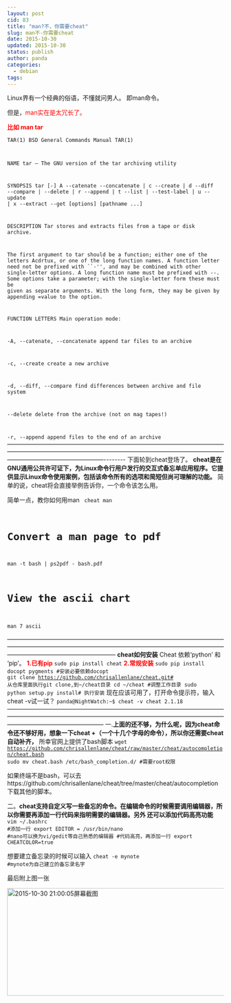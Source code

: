 ```yaml
---
layout: post
cid: 83
title: "man?不，你需要cheat"
slug: man不-你需要cheat
date: 2015-10-30
updated: 2015-10-30
status: publish
author: panda
categories: 
  - debian
tags: 
---
```



Linux界有一个经典的俗语，不懂就问男人。 即man命令。

但是，<span style="color: #ff0000;">man实在是太冗长了。</span>


<!--more-->


<strong><span style="color: #ff0000;">比如 man tar</span></strong>

<code lang="bash">TAR(1) BSD General Commands Manual TAR(1)

NAME
tar — The GNU version of the tar archiving utility

SYNOPSIS
tar [-] A --catenate --concatenate | c --create | d --diff --compare | --delete | r --append | t --list |
--test-label | u --update | x --extract --get [options] [pathname ...]

DESCRIPTION
Tar stores and extracts files from a tape or disk archive.

The first argument to tar should be a function; either one of the letters Acdrtux, or one of the long function
names. A function letter need not be prefixed with ``-'', and may be combined with other single-letter options.
A long function name must be prefixed with --. Some options take a parameter; with the single-letter form these
must be given as separate arguments. With the long form, they may be given by appending =value to the option.

FUNCTION LETTERS
Main operation mode:

-A, --catenate, --concatenate
append tar files to an archive

-c, --create
create a new archive

-d, --diff, --compare
find differences between archive and file system

--delete
delete from the archive (not on mag tapes!)

-r, --append
append files to the end of an archive
</code>
————————————————————————————————————————————————————————————————————————————————————————--------
下面轮到cheat登场了。
<strong>cheat是在GNU通用公共许可证下，为Linux命令行用户发行的交互式备忘单应用程序。它提供显示Linux命令使用案例，包括该命令所有的选项和简短但尚可理解的功能。</strong>
简单的说，cheat将会直接举例告诉你，一个命令该怎么用。

简单一点，教你如何用man
<code lang="bash"> cheat man
# Convert a man page to pdf
man -t bash | ps2pdf - bash.pdf

# View the ascii chart
man 7 ascii</code>

——————————————————————————————————————————————————————————————————————————————————————————
<strong>cheat如何安装</strong>
Cheat 依赖‘python’ 和 ‘pip’。
<strong><span style="color: #ff0000;">1.已有pip</span></strong>
<code lang="bash">sudo pip install cheat</code>
<strong><span style="color: #ff0000;">2.常规安装</span></strong>
<code lang="bash">sudo pip install docopt pygments #安装必要依赖docopt
git clone https://github.com/chrisallenlane/cheat.git# 从仓库里面执行git clone,到~/cheat目录
cd ~/cheat #调整工作目录
sudo python setup.py install# 执行安装</code>
现在应该可用了，打开命令提示符，输入cheat -v试一试？
<code lang="bash">panda@NightWatch:~$ cheat -v
cheat 2.1.18</code>
————————————————————————————————————————————————————————————————————————————————————————
一.<strong>上面的还不够，为什么呢，因为cheat命令还不够好用，想象一下cheat +（一个十几个字母的命令），所以你还需要cheat自动补齐，</strong>
所幸官网上提供了bash脚本
<code lang="bash">wget https://github.com/chrisallenlane/cheat/raw/master/cheat/autocompletion/cheat.bash
sudo mv cheat.bash /etc/bash_completion.d/ #需要root权限 </code>

如果终端不是bash，可以去https://github.com/chrisallenlane/cheat/tree/master/cheat/autocompletion 下载其他的脚本。

二。<strong>cheat支持自定义写一些备忘的命令。在编辑命令的时候需要调用编辑器，所以你需要再添加一行代码来指明需要的编辑器。另外 还可以添加代码高亮功能</strong>
<code lang="bash">vim ~/.bashrc
#添加一行
export EDITOR = /usr/bin/nano #nano可以换为vi/gedit等自己熟悉的编辑器
#代码高亮，再添加一行
export CHEATCOLOR=true</code>

想要建立备忘录的时候可以输入
<code lang="bash">cheat -e mynote #mynote为自己建立的备忘录名字</code>

最后附上图一张

<a href="http://www.cutinlove.com/wp-content/uploads/2015/10/2015-10-30-210005屏幕截图.png"><img class="alignnone size-medium wp-image-87" src="http://www.cutinlove.com/wp-content/uploads/2015/10/2015-10-30-210005屏幕截图-300x174.png" alt="2015-10-30 21:00:05屏幕截图" width="600" height="250" /></a>
